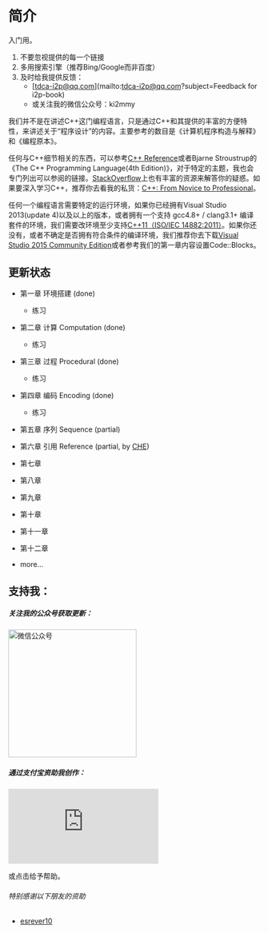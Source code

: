 # 简介

入门用。

1. 不要忽视提供的每一个链接
2. 多用搜索引擎（推荐Bing/Google而非百度）
3. 及时给我提供反馈：
    * [tdca-i2p@qq.com](mailto:tdca-i2p@qq.com?subject=Feedback for i2p-book)
    * 或关注我的微信公众号：ki2mmy

我们并不是在讲述C++这门编程语言，只是通过C++和其提供的丰富的方便特性，来讲述关于“程序设计”的内容。主要参考的数目是《计算机程序构造与解释》和《编程原本》。

任何与C++细节相关的东西，可以参考[C++ Reference](http://en.cppreference.com/w/)或者Bjarne Stroustrup的《The C++ Programming Language(4th Edition)》，对于特定的主题，我也会专门列出可以参阅的链接。[StackOverflow](http://stackoverflow.com/questions/tagged/c%2b%2b)上也有丰富的资源来解答你的疑惑。如果要深入学习C++，推荐你去看我的私货：[C++: From Novice to Professional](http://www.douban.com/doulist/4041785/)。

任何一个编程语言需要特定的运行环境，如果你已经拥有Visual Studio 2013(update 4)以及以上的版本，或者拥有一个支持 gcc4.8+ / clang3.1+ 编译套件的环境，我们需要改环境至少支持[C++11（ISO/IEC 14882:2011）](https://en.wikipedia.org/wiki/C%2B%2B11)。如果你还没有，或者不确定是否拥有符合条件的编译环境，我们推荐你去下载[Visual Studio 2015 Community Edition](https://www.visualstudio.com/products/visual-studio-community-vs)或者参考我们的第一章内容设置Code::Blocks。

## 更新状态

 * 第一章 环境搭建 (done)
   + 练习
 * 第二章 计算 Computation (done)
   + 练习
 * 第三章 过程 Procedural (done)
   + 练习
 * 第四章 编码 Encoding (done)
   + 练习
 * 第五章 序列 Sequence (partial)

 * 第六章 引用 Reference (partial, by [CHE](http://github.com/CUITCHE))

 * 第七章
 * 第八章
 * 第九章
 * 第十章
 * 第十一章
 * 第十二章
 * more...

## 支持我：

##### 关注我的公众号获取更新：

<img alt="微信公众号" src="http://lisp.kimleo.net/images/qrcode_for_gh_5d5d484e7445_430.jpg" width="256"/>

##### 通过支付宝资助我创作：

![支付宝](https://mobilecodec.alipay.com/show.htm?code=ap69z5d4uik0zvec89&picSize=S)

或点击<script data-gratipay-username="kenpusney"
        data-gratipay-widget="button"
        src="//grtp.co/v1.js"></script>给予帮助。

###### 特别感谢以下朋友的资助
  - [esrever10](https://github.com/esrever10)
